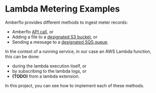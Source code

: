 # Lambda Metering Examples

Amberflo provides different methods to ingest meter records:
- Amberflo [API call](https://docs.amberflo.io/reference/post_ingest), or
- Adding a file to a [designated S3 bucket](https://docs.amberflo.io/docs/s3-ingestion), or
- Sending a message to a [designated SQS queue](https://docs.amberflo.io/docs/sqs-ingestion).

In the context of a running service, in our case an AWS Lambda function, this can be done:
- during the lambda execution itself, or
- by subscribing to the lambda logs, or
- **(TODO)** from a lambda extension.

In this project, you can see how to implement each of these methods.
